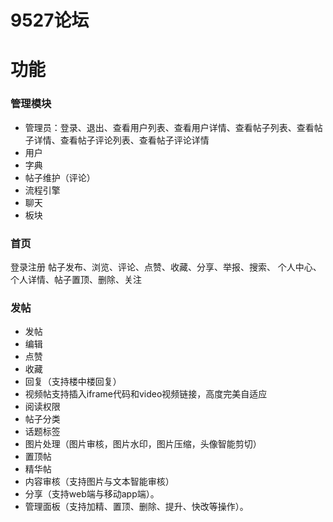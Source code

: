 # 9527论坛

# 功能
### 管理模块
  - 管理员：登录、退出、查看用户列表、查看用户详情、查看帖子列表、查看帖子详情、查看帖子评论列表、查看帖子评论详情
  - 用户
  - 字典
  - 帖子维护（评论）
  - 流程引擎
  - 聊天
  - 板块


### 首页
  登录注册
  帖子发布、浏览、评论、点赞、收藏、分享、举报、搜索、
  个人中心、个人详情、帖子置顶、删除、关注
### 发帖
  - 发帖
  - 编辑
  - 点赞
  - 收藏
  - 回复（支持楼中楼回复）
  - 视频帖支持插入iframe代码和video视频链接，高度完美自适应
  - 阅读权限
  - 帖子分类
  - 话题标签
  - 图片处理（图片审核，图片水印，图片压缩，头像智能剪切）
  - 置顶帖
  - 精华帖
  - 内容审核（支持图片与文本智能审核）
  - 分享（支持web端与移动app端）。
  - 管理面板（支持加精、置顶、删除、提升、快改等操作）。